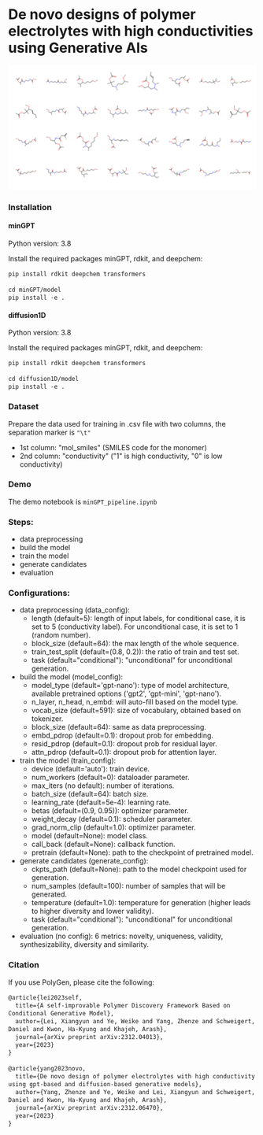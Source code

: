 # De novo designs of polymer electrolytes with high conductivities using Generative AIs
![Generated polymer electrolyte](https://github.com/TRI-AMDD/PolyGen/blob/main/molecule_grid.png)

### Installation
#### minGPT
Python version: 3.8

Install the required packages minGPT, rdkit, and deepchem:
```
pip install rdkit deepchem transformers

cd minGPT/model
pip install -e .
```
#### diffusion1D
Python version: 3.8

Install the required packages minGPT, rdkit, and deepchem:
```
pip install rdkit deepchem transformers

cd diffusion1D/model
pip install -e .
```
### Dataset
Prepare the data used for training in .csv file with two columns, the separation marker is ```"\t"```
- 1st column: "mol_smiles" (SMILES code for the monomer)
- 2nd column: "conductivity" ("1" is high conductivity, "0" is low conductivity)
### Demo
The demo notebook is ```minGPT_pipeline.ipynb```

### Steps: 
- data preprocessing
- build the model
- train the model
- generate candidates
- evaluation

### Configurations:
- data preprocessing (data_config):
  - length (default=5): length of input labels, for conditional case, it is set to 5 (conductivity label). For unconditional case, it is set to 1 (random number).
  - block_size (default=64): the max length of the whole sequence.
  - train_test_split (default=(0.8, 0.2)): the ratio of train and test set.
  - task (default="conditional"): "unconditional" for unconditional generation.
- build the model (model_config):
  - model_type (default='gpt-nano'): type of model architecture, available pretrained options ('gpt2', 'gpt-mini', 'gpt-nano').
  - n_layer, n_head, n_embd: will auto-fill based on the model type.
  - vocab_size (default=591): size of vocabulary, obtained based on tokenizer. 
  - block_size (default=64): same as data preprocessing.
  - embd_pdrop (default=0.1): dropout prob for embedding.
  - resid_pdrop (default=0.1): dropout prob for residual layer.
  - attn_pdrop (default=0.1): dropout prob for attention layer.    
- train the model (train_config):
  - device (default='auto'): train device.
  - num_workers (default=0): dataloader parameter.
  - max_iters (no default): number of iterations.
  - batch_size (default=64): batch size.
  - learning_rate (default=5e-4): learning rate.
  - betas (default=(0.9, 0.95)): optimizer parameter.
  - weight_decay (default=0.1): scheduler parameter.
  - grad_norm_clip (default=1.0): optimizer parameter.
  - model (default=None): model class.
  - call_back (default=None): callback function.
  - pretrain (default=None):  path to the checkpoint of pretrained model.
- generate candidates (generate_config):
  - ckpts_path (default=None): path to the model checkpoint used for generation.
  - num_samples (default=100): number of samples that will be generated.
  - temperature (default=1.0): temperature for generation (higher leads to higher diversity and lower validity).
  - task (default="conditional"): "unconditional" for unconditional generation.
- evaluation (no config): 6 metrics: novelty, uniqueness, validity, synthesizability, diversity and similarity. 
  
### Citation
If you use PolyGen, please cite the following:

```
@article{lei2023self,
  title={A self-improvable Polymer Discovery Framework Based on Conditional Generative Model},
  author={Lei, Xiangyun and Ye, Weike and Yang, Zhenze and Schweigert, Daniel and Kwon, Ha-Kyung and Khajeh, Arash},
  journal={arXiv preprint arXiv:2312.04013},
  year={2023}
}

@article{yang2023novo,
  title={De novo design of polymer electrolytes with high conductivity using gpt-based and diffusion-based generative models},
  author={Yang, Zhenze and Ye, Weike and Lei, Xiangyun and Schweigert, Daniel and Kwon, Ha-Kyung and Khajeh, Arash},
  journal={arXiv preprint arXiv:2312.06470},
  year={2023}
}
```
